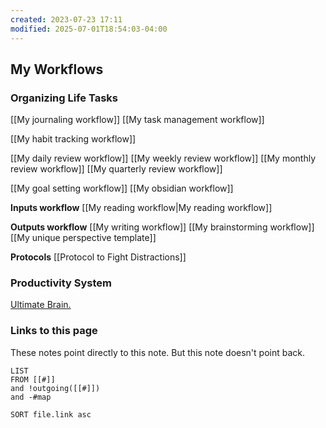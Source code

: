 ```yaml
---
created: 2023-07-23 17:11
modified: 2025-07-01T18:54:03-04:00
---
```

## My Workflows

### Organizing Life Tasks

[[My journaling workflow]]
[[My task management workflow]]



[[My habit tracking workflow]]



[[My daily review workflow]]
[[My weekly review workflow]]
[[My monthly review workflow]]
[[My quarterly review workflow]]

[[My goal setting workflow]]
[[My obsidian workflow]]

**Inputs workflow**
[[My reading workflow|My reading workflow]]


**Outputs workflow**
[[My writing workflow]]
[[My brainstorming workflow]]
[[My unique perspective template]]

**Protocols**
[[Protocol to Fight Distractions]]
### Productivity System
[Ultimate Brain.](https://thomasfrank.notion.site/Ultimate-Brain-Creator-s-Companion-Hub-536903bad2f44dfab9eb87f2bf459d5a)


### Links to this page
These notes point directly to this note. But this note doesn't point back.
```dataview
LIST
FROM [[#]]
and !outgoing([[#]])
and -#map

SORT file.link asc
```
